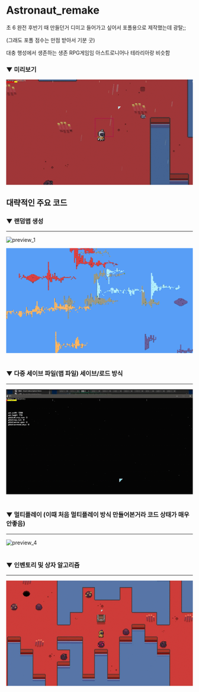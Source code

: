 # Astronaut_remake


초 6 완전 후반기 때 만들던거
디미고 들어가고 싶어서 포폴용으로 제작했는데 광탈;;

(그래도 포폴 점수는 만점 받아서 기분 굿)

대충 행성에서 생존하는 생존 RPG게임임
아스트로니어나 테라리아랑 비슷함

### ▼ 미리보기

![preview_0](preview.gif)



## 대략적인 주요 코드

### ▼ 랜덤맵 생성
-------------

![preview_1](preview1_1.gif)

![preview_2](preview1_2.PNG)

#

### ▼ 다중 세이브 파일(맵 파일) 세이브/로드 방식
-------------

![preview_3](preview2.gif)

#

### ▼ 멀티플레이 (이때 처음 멀티플레이 방식 만들어본거라 코드 상태가 매우 안좋음)
-------------

![preview_4](preview3.gif)

#

### ▼ 인벤토리 및 상자 알고리즘
-------------

![preview_5](preview4.gif)


